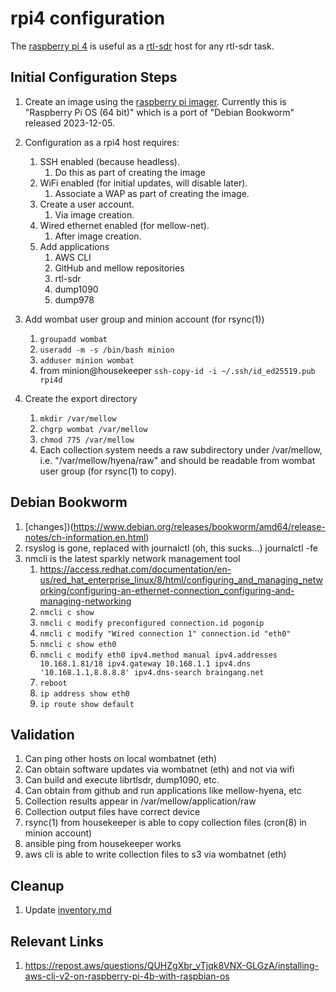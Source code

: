 # rpi4 configuration
The [raspberry pi 4](https://www.raspberrypi.com/products/raspberry-pi-4-model-b/) is useful as a [rtl-sdr](https://www.rtl-sdr.com/) host for any rtl-sdr task.

## Initial Configuration Steps
1. Create an image using the [raspberry pi imager](https://www.raspberrypi.com/news/raspberry-pi-imager-imaging-utility/).  Currently this is "Raspberry Pi OS (64 bit)" which is a port of "Debian Bookworm" released 2023-12-05.
1. Configuration as a rpi4 host requires:
    1.  SSH enabled (because headless).
        1. Do this as part of creating the image
    1.  WiFi enabled (for initial updates, will disable later).
        1. Associate a WAP as part of creating the image.
    1.  Create a user account.
        1. Via image creation.
    1.  Wired ethernet enabled (for mellow-net).
        1. After image creation.
    1.  Add applications
        1. AWS CLI
        1. GitHub and mellow repositories
        1. rtl-sdr
        1. dump1090
        1. dump978

1. Add wombat user group and minion account (for rsync(1))
    1. ```groupadd wombat```
    1. ```useradd -m -s /bin/bash minion```
    1. ```adduser minion wombat```
    1. from minion@housekeeper ```ssh-copy-id -i ~/.ssh/id_ed25519.pub rpi4d```

1. Create the export directory
    1. ```mkdir /var/mellow```
    1. ```chgrp wombat /var/mellow```
    1. ```chmod 775 /var/mellow```
    1. Each collection system needs a raw subdirectory under /var/mellow, i.e. "/var/mellow/hyena/raw" and should be readable from wombat user group (for rsync(1) to copy).

## Debian Bookworm
1. [changes])(https://www.debian.org/releases/bookworm/amd64/release-notes/ch-information.en.html)
1. rsyslog is gone, replaced with journalctl (oh, this sucks...) journalctl -fe
1. nmcli is the latest sparkly network management tool
    1. https://access.redhat.com/documentation/en-us/red_hat_enterprise_linux/8/html/configuring_and_managing_networking/configuring-an-ethernet-connection_configuring-and-managing-networking
    1. ```nmcli c show```
    1. ```nmcli c modify preconfigured connection.id pogonip```
    1. ```nmcli c modify "Wired connection 1" connection.id "eth0"```
    1. ```nmcli c show eth0```
    1. ```nmcli c modify eth0 ipv4.method manual ipv4.addresses 10.168.1.81/18 ipv4.gateway 10.168.1.1 ipv4.dns '10.168.1.1,8.8.8.8' ipv4.dns-search braingang.net```
    1. ```reboot```
    1. ```ip address show eth0```
    1. ```ip route show default```

## Validation
1.  Can ping other hosts on local wombatnet (eth)
1.  Can obtain software updates via wombatnet (eth) and not via wifi
1.  Can build and execute librtlsdr, dump1090, etc.
1.  Can obtain from github and run applications like mellow-hyena, etc
1.  Collection results appear in /var/mellow/application/raw
1.  Collection output files have correct device
1.  rsync(1) from housekeeper is able to copy collection files (cron(8) in minion account)
1.  ansible ping from housekeeper works
1.  aws cli is able to write collection files to s3 via wombatnet (eth)

## Cleanup
1.  Update [inventory.md](https://github.com/guycole/mellow-wombat/blob/main/infra/inventory.md)

## Relevant Links
1. https://repost.aws/questions/QUHZgXbr_vTjqk8VNX-GLGzA/installing-aws-cli-v2-on-raspberry-pi-4b-with-raspbian-os
